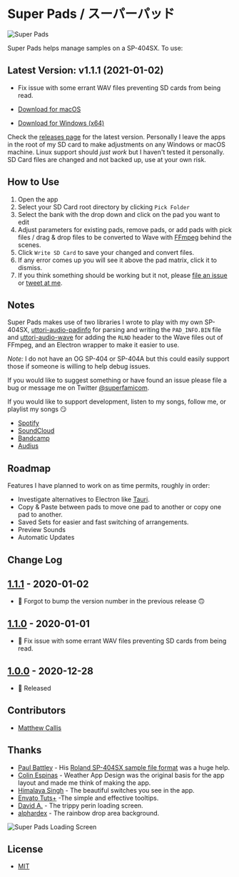 # Super Pads / スーパーパッド

![Super Pads](https://raw.githubusercontent.com/MatthewCallis/super-pads/master/example.png)

Super Pads helps manage samples on a SP-404SX. To use:

## Latest Version: v1.1.1 (2021-01-02)

- Fix issue with some errant WAV files preventing SD cards from being read.

- [Download for macOS](https://github.com/MatthewCallis/super-pads/releases/download/v1.1.1/Super.Pads-mac.dmg)
- [Download for Windows (x64)](https://github.com/MatthewCallis/super-pads/releases/download/v1.1.1/Super.Pads-win.exe)

Check the [releases page](https://github.com/MatthewCallis/super-pads/releases) for the latest version. Personally I leave the apps in the root of my SD card to make adjustments on any Windows or macOS machine. Linux support should _just work_ but I haven't tested it personally. SD Card files are changed and not backed up, use at your own risk.

## How to Use

1. Open the app
1. Select your SD Card root directory by clicking `Pick Folder`
1. Select the bank with the drop down and click on the pad you want to edit
1. Adjust parameters for existing pads, remove pads, or add pads with pick files / drag & drop files to be converted to Wave with [FFmpeg](https://ffmpeg.org/) behind the scenes.
1. Click `Write SD Card` to save your changed and convert files.
1. If any error comes up you will see it above the pad matrix, click it to dismiss.
1. If you think something should be working but it not, please [file an issue](https://github.com/MatthewCallis/super-pads/issues) or [tweet at me](https://twitter.com/superfamicom/status/1343989480160522240).

## Notes

Super Pads makes use of two libraries I wrote to play with my own SP-404SX, [uttori-audio-padinfo](https://github.com/uttori/uttori-audio-padinfo) for parsing and writing the `PAD_INFO.BIN` file and [uttori-audio-wave](https://github.com/uttori/uttori-audio-wave) for adding the `RLND` header to the Wave files out of FFmpeg, and an Electron wrapper to make it easier to use.

_Note:_ I do not have an OG SP-404 or SP-404A but this could easily support those if someone is willing to help debug issues.

If you would like to suggest something or have found an issue please file a bug or message me on Twitter [@superfamicom](https://twitter.com/superfamicom).

If you would like to support development, listen to my songs, follow me, or playlist my songs 😏

- [Spotify](https://open.spotify.com/artist/0FYTwSXr4Q7Ujml4wW7Y97)
- [SoundCloud](https://soundcloud.com/superfamicom)
- [Bandcamp](https://matthewcallis.bandcamp.com/)
- [Audius](https://audius.co/superfamicom)

## Roadmap

Features I have planned to work on as time permits, roughly in order:

- Investigate alternatives to Electron like [Tauri](https://github.com/tauri-apps/tauri).
- Copy & Paste between pads to move one pad to another or copy one pad to another.
- Saved Sets for easier and fast switching of arrangements.
- Preview Sounds
- Automatic Updates

## Change Log

## [1.1.1](https://github.com/MatthewCallis/super-pads) - 2020-01-02

- 🧰 Forgot to bump the version number in the previous release 🙃

## [1.1.0](https://github.com/MatthewCallis/super-pads) - 2020-01-01

- 🧰 Fix issue with some errant WAV files preventing SD cards from being read.

## [1.0.0](https://github.com/MatthewCallis/super-pads) - 2020-12-28

- 🧰 Released

## Contributors

- [Matthew Callis](https://github.com/MatthewCallis)

## Thanks

- [Paul Battley](https://github.com/threedaymonk) - His [Roland SP-404SX sample file format](https://gist.github.com/threedaymonk/701ca30e5d363caa288986ad972ab3e0) was a huge help.
- [Colin Espinas](https://codepen.io/Call_in/pen/pMYGbZ) - Weather App Design was the original basis for the app layout and made me think of making the app.
- [Himalaya Singh](https://codepen.io/himalayasingh/pen/EdVzNL) - The beautiful switches you see in the app.
- [Envato Tuts+](https://codepen.io/tutsplus/details/WROvdG) -The simple and effective tooltips.
- [David A.](https://codepen.io/meodai/pen/jVpwbP) - The trippy perin loading screen.
- [alphardex](https://codepen.io/alphardex) - The rainbow drop area background.

![Super Pads Loading Screen](https://raw.githubusercontent.com/MatthewCallis/super-pads/master/loading.png)

## License

- [MIT](LICENSE)
